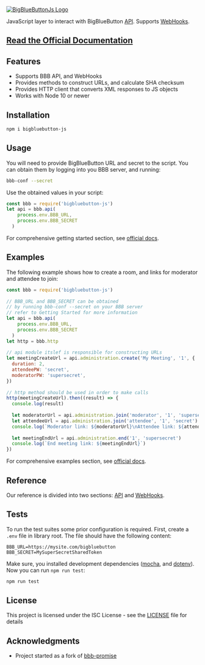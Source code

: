 [![BigBlueButtonJs Logo](https://aakatev.github.io/bigbluebutton-js-docs/images/logo.png)](https://aakatev.github.io/bigbluebutton-js-docs/)

JavaScript layer to interact with BigBlueButton [API](https://docs.bigbluebutton.org/dev/api). Supports [WebHooks](https://docs.bigbluebutton.org/dev/webhooks.html).

## [Read the Official Documentation](https://aakatev.github.io/bigbluebutton-js-docs/)

## Features

- Supports BBB API, and WebHooks
- Provides methods to construct URLs, and calculate SHA checksum
- Provides HTTP client that converts XML responses to JS objects
- Works with Node 10 or newer

## Installation

```bash
npm i bigbluebutton-js
```

## Usage

You will need to provide BigBlueButton URL and secret to the script. You can obtain them by logging into you BBB server, and running:

```bash
bbb-conf --secret
```

Use the obtained values in your script:

```javascript
const bbb = require('bigbluebutton-js')
let api = bbb.api(
    process.env.BBB_URL, 
    process.env.BBB_SECRET
  )
```
For comprehensive getting started section, see [official docs](https://aakatev.github.io/bigbluebutton-js-docs/docs/getting-started/).

## Examples

The following example shows how to create a room, and links for moderator and attendee to join:

```javascript
const bbb = require('bigbluebutton-js')
 
// BBB_URL and BBB_SECRET can be obtained
// by running bbb-conf --secret on your BBB server
// refer to Getting Started for more information
let api = bbb.api(
    process.env.BBB_URL, 
    process.env.BBB_SECRET
  )
let http = bbb.http
 
// api module itslef is responsible for constructing URLs
let meetingCreateUrl = api.administration.create('My Meeting', '1', {
  duration: 2,
  attendeePW: 'secret',
  moderatorPW: 'supersecret',
})
 
// http method should be used in order to make calls
http(meetingCreateUrl).then((result) => {
  console.log(result)
 
  let moderatorUrl = api.administration.join('moderator', '1', 'supersecret')
  let attendeeUrl = api.administration.join('attendee', '1', 'secret')
  console.log(`Moderator link: ${moderatorUrl}\nAttendee link: ${attendeeUrl}`)
 
  let meetingEndUrl = api.administration.end('1', 'supersecret')
  console.log(`End meeting link: ${meetingEndUrl}`)
})
```

For comprehensive examples section, see [official docs](https://aakatev.github.io/bigbluebutton-js-docs/docs/getting-started/examples/).

## Reference

Our reference is divided into two sections: [API](https://aakatev.github.io/bigbluebutton-js-docs/docs/reference/api/) and [WebHooks](https://aakatev.github.io/bigbluebutton-js-docs/docs/reference/webhooks/).

## Tests

To run the test suites some prior configuration is required. First, create a `.env` file in library root. The file should have the following content:

```
BBB_URL=https://mysite.com/bigbluebutton
BBB_SECRET=MySuperSecretSharedToken
```

Make sure, you installed development dependencies ([mocha](https://www.npmjs.com/package/mocha), and [dotenv](https://www.npmjs.com/package/dotenv)). Now you can run `npm run test`:

```bash
npm run test
```

## License

This project is licensed under the ISC License - see the [LICENSE](LICENSE) file for details

## Acknowledgments

- Project started as a fork of [bbb-promise](https://www.npmjs.com/package/bbb-promise)
